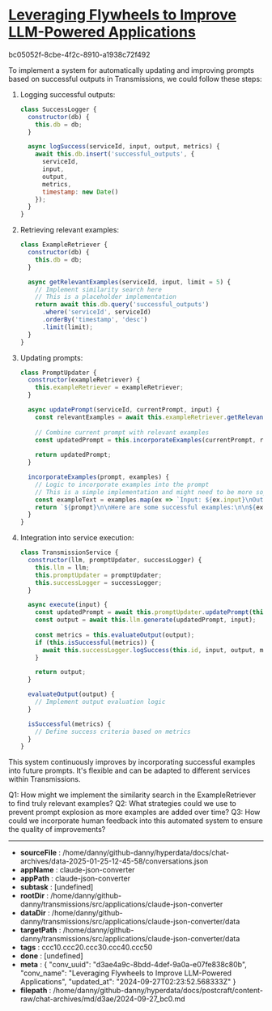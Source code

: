 # [Leveraging Flywheels to Improve LLM-Powered Applications](https://claude.ai/chat/d3ae4a9c-8bdd-4def-9a0a-e07fe838c80b)

bc05052f-8cbe-4f2c-8910-a1938c72f492

 To implement a system for automatically updating and improving prompts based on successful outputs in Transmissions, we could follow these steps:

1. Logging successful outputs:
   ```javascript
   class SuccessLogger {
     constructor(db) {
       this.db = db;
     }

     async logSuccess(serviceId, input, output, metrics) {
       await this.db.insert('successful_outputs', {
         serviceId,
         input,
         output,
         metrics,
         timestamp: new Date()
       });
     }
   }
   ```

2. Retrieving relevant examples:
   ```javascript
   class ExampleRetriever {
     constructor(db) {
       this.db = db;
     }

     async getRelevantExamples(serviceId, input, limit = 5) {
       // Implement similarity search here
       // This is a placeholder implementation
       return await this.db.query('successful_outputs')
         .where('serviceId', serviceId)
         .orderBy('timestamp', 'desc')
         .limit(limit);
     }
   }
   ```

3. Updating prompts:
   ```javascript
   class PromptUpdater {
     constructor(exampleRetriever) {
       this.exampleRetriever = exampleRetriever;
     }

     async updatePrompt(serviceId, currentPrompt, input) {
       const relevantExamples = await this.exampleRetriever.getRelevantExamples(serviceId, input);
       
       // Combine current prompt with relevant examples
       const updatedPrompt = this.incorporateExamples(currentPrompt, relevantExamples);
       
       return updatedPrompt;
     }

     incorporateExamples(prompt, examples) {
       // Logic to incorporate examples into the prompt
       // This is a simple implementation and might need to be more sophisticated
       const exampleText = examples.map(ex => `Input: ${ex.input}\nOutput: ${ex.output}`).join('\n\n');
       return `${prompt}\n\nHere are some successful examples:\n\n${exampleText}`;
     }
   }
   ```

4. Integration into service execution:
   ```javascript
   class TransmissionService {
     constructor(llm, promptUpdater, successLogger) {
       this.llm = llm;
       this.promptUpdater = promptUpdater;
       this.successLogger = successLogger;
     }

     async execute(input) {
       const updatedPrompt = await this.promptUpdater.updatePrompt(this.id, this.basePrompt, input);
       const output = await this.llm.generate(updatedPrompt, input);
       
       const metrics = this.evaluateOutput(output);
       if (this.isSuccessful(metrics)) {
         await this.successLogger.logSuccess(this.id, input, output, metrics);
       }

       return output;
     }

     evaluateOutput(output) {
       // Implement output evaluation logic
     }

     isSuccessful(metrics) {
       // Define success criteria based on metrics
     }
   }
   ```

This system continuously improves by incorporating successful examples into future prompts. It's flexible and can be adapted to different services within Transmissions.

Q1: How might we implement the similarity search in the ExampleRetriever to find truly relevant examples?
Q2: What strategies could we use to prevent prompt explosion as more examples are added over time?
Q3: How could we incorporate human feedback into this automated system to ensure the quality of improvements?

---

* **sourceFile** : /home/danny/github-danny/hyperdata/docs/chat-archives/data-2025-01-25-12-45-58/conversations.json
* **appName** : claude-json-converter
* **appPath** : claude-json-converter
* **subtask** : [undefined]
* **rootDir** : /home/danny/github-danny/transmissions/src/applications/claude-json-converter
* **dataDir** : /home/danny/github-danny/transmissions/src/applications/claude-json-converter/data
* **targetPath** : /home/danny/github-danny/transmissions/src/applications/claude-json-converter/data
* **tags** : ccc10.ccc20.ccc30.ccc40.ccc50
* **done** : [undefined]
* **meta** : {
  "conv_uuid": "d3ae4a9c-8bdd-4def-9a0a-e07fe838c80b",
  "conv_name": "Leveraging Flywheels to Improve LLM-Powered Applications",
  "updated_at": "2024-09-27T02:23:52.568333Z"
}
* **filepath** : /home/danny/github-danny/hyperdata/docs/postcraft/content-raw/chat-archives/md/d3ae/2024-09-27_bc0.md